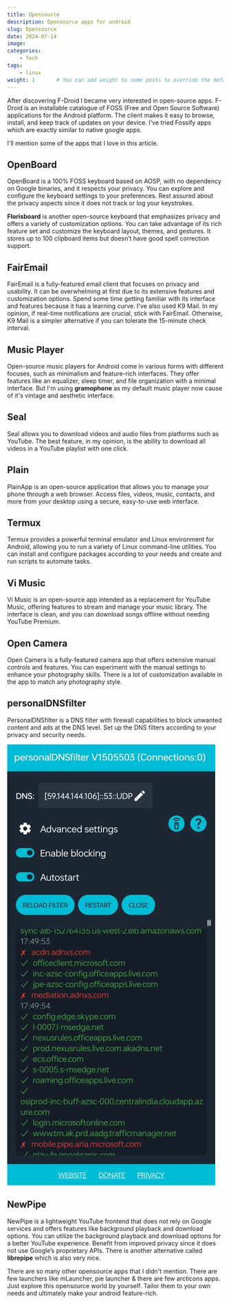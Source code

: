 ```yaml
---
title: Opensource
description: Opensource apps for android
slug: Opensource 
date: 2024-07-14
image: 
categories:
    - Tech
tags:
    - linux
weight: 1       # You can add weight to some posts to override the default sorting (date descending)
---
```


After discovering F-Droid I became very interested in open-source apps.
F-Droid is an installable catalogue of FOSS (Free and Open Source Software) applications for the Android platform. The client makes it easy to browse, install, and keep track of updates on your device. I've tried Fossify apps which are exactly similar to native google apps.

I'll mention some of the apps that I love in this article.


## OpenBoard
OpenBoard is a 100% FOSS keyboard based on AOSP, with no dependency on Google binaries, and it respects your privacy. You can explore and configure the keyboard settings to your preferences. Rest assured about the privacy aspects since it does not track or log your keystrokes.

**Florisboard** is another open-source keyboard that emphasizes privacy and offers a variety of customization options. You can take advantage of its rich feature set and customize the keyboard layout, themes, and gestures. It stores up to 100 clipboard items but doesn’t have good spell correction support.

## FairEmail
FairEmail is a fully-featured email client that focuses on privacy and usability. It can be overwhelming at first due to its extensive features and customization options. Spend some time getting familiar with its interface and features because it has a learning curve.
I've also used K9 Mail. In my opinion, if real-time notifications are crucial, stick with FairEmail. Otherwise, K9 Mail is a simpler alternative if you can tolerate the 15-minute check interval.

## Music Player
Open-source music players for Android come in various forms with different focuses, such as minimalism and feature-rich interfaces. They offer features like an equalizer, sleep timer, and file organization with a minimal interface.
But I'm using **gramophone** as my default music player now cause of it's vintage and aesthetic   interface.

## Seal
Seal allows you to download videos and audio files from platforms such as YouTube. The best feature, in my opinion, is the ability to download all videos in a YouTube playlist with one click.

## Plain
PlainApp is an open-source application that allows you to manage your phone through a web browser. Access files, videos, music, contacts, and more from your desktop using a secure, easy-to-use web interface.

## Termux
Termux provides a powerful terminal emulator and Linux environment for Android, allowing you to run a variety of Linux command-line utilities. You can install and configure packages according to your needs and create and run scripts to automate tasks.

## Vi Music
Vi Music is an open-source app intended as a replacement for YouTube Music, offering features to stream and manage your music library. The interface is clean, and you can download songs offline without needing YouTube Premium.

## Open Camera
Open Camera is a fully-featured camera app that offers extensive manual controls and features. You can experiment with the manual settings to enhance your photography skills. There is a lot of customization available in the app to match any photography style.

## personalDNSfilter
PersonalDNSfilter is a DNS filter with firewall capabilities to block unwanted content and ads at the DNS level. Set up the DNS filters according to your privacy and security needs.

![DNSfilter](DNSfilter.webp "DNSfilter")

## NewPipe
NewPipe is a lightweight YouTube frontend that does not rely on Google services and offers features like background playback and download options. You can utilize the background playback and download options for a better YouTube experience. Benefit from improved privacy since it does not use Google’s proprietary APIs. There is another alternative called **librepipe** which is also very nice.

There are so many other opensource apps that I didn't mention. There are few launchers like mLauncher, pie launcher & there are few arcticons apps. Just explore this opensource world by yourself.
Tailor them to your own needs and ultimately make your android feature-rich.

